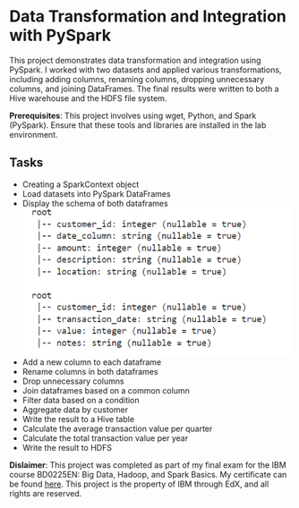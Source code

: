 # Data Transformation and Integration with PySpark

This project demonstrates data transformation and integration using PySpark. I worked with two datasets and applied various transformations, including adding columns, renaming columns, dropping unnecessary columns, and joining DataFrames. The final results were written to both a Hive warehouse and the HDFS file system.

**Prerequisites**: This project involves using wget, Python, and Spark (PySpark). Ensure that these tools and libraries are installed in the lab environment.

## Tasks
- Creating a SparkContext object
- Load datasets into PySpark DataFrames
- Display the schema of both dataframes
  ![Result Image](Results/printschema.png)
- Add a new column to each dataframe
- Rename columns in both dataframes
- Drop unnecessary columns
- Join dataframes based on a common column
- Filter data based on a condition
- Aggregate data by customer
- Write the result to a Hive table
- Calculate the average transaction value per quarter
- Calculate the total transaction value per year
- Write the result to HDFS

**Dislaimer**: This project was completed as part of my final exam for the IBM course BD0225EN: Big Data, Hadoop, and Spark Basics. My certificate can be found [here](https://courses.edx.org/certificates/9d3b18f1586a4eff8e49a56102521231). This project is the property of IBM through EdX, and all rights are reserved.

